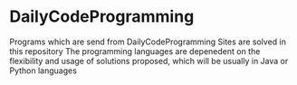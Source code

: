 # DailyCodeProgramming
Programs which are send from DailyCodeProgramming Sites are solved in this repository
The programming languages are depenedent on the flexibility and usage of solutions proposed,
which will be usually in Java or Python languages
